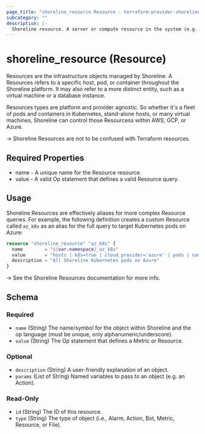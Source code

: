```yaml
---
page_title: "shoreline_resource Resource - terraform-provider-shoreline"
subcategory: ""
description: |-
  Shoreline resource. A server or compute resource in the system (e.g. host, pod, container).
---
```


# shoreline_resource (Resource)

Resources are the infrastructure objects managed by Shoreline.  A Resources refers to a specific host, pod, or container throughout the Shoreline platform. It may also refer to a more distinct entity, such as a virtual machine or a database instance.

Resources types are platform and provider agnostic. So whether it's a fleet of pods and containers in Kubernetes, stand-alone hosts, or many virtual machines, Shoreline can control those Resourcess within AWS, GCP, or Azure.

-> Shoreline Resources are not to be confused with Terraform resources.

## Required Properties

- name - A unique name for the Resource resource.
- value - A valid Op statement that defines a valid Resource query.

## Usage

Shoreline Resources are effectively aliases for more complex Resource queries.  For example, the following definition creates a custom Resource called `az_k8s` as an alias for the full query to target Kubernetes pods on Azure:

```tf
resource "shoreline_resource" "az_k8s" {
  name        = "${var.namespace}_az_k8s"
  value       = "hosts | k8s=true | cloud_provider='azure' | pods | namespace=[\"${var.namespace}\"]"
  description = "All Shoreline Kubernetes pods on Azure"
}
```

-> See the Shoreline Resources documentation for more info.

<!-- schema generated by tfplugindocs -->
## Schema

### Required

- `name` (String) The name/symbol for the object within Shoreline and the op language (must be unique, only alphanumeric/underscore).
- `value` (String) The Op statement that defines a Metric or Resource.

### Optional

- `description` (String) A user-friendly explanation of an object.
- `params` (List of String) Named variables to pass to an object (e.g. an Action).

### Read-Only

- `id` (String) The ID of this resource.
- `type` (String) The type of object (i.e., Alarm, Action, Bot, Metric, Resource, or File).